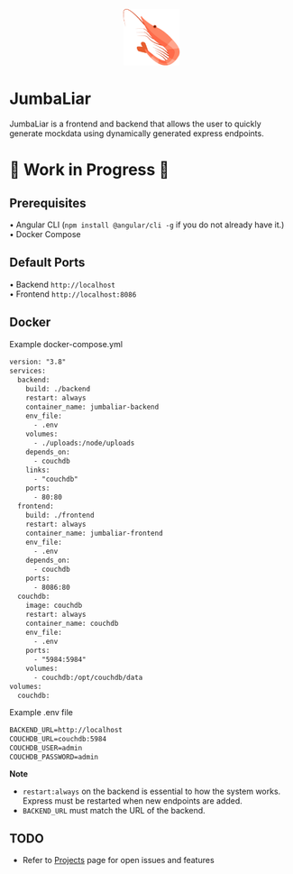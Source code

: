 <p align="center">
    <img src="./frontend/src/assets/logo.png" width="100" height="100">
</p>

<h1>JumbaLiar</h1>
JumbaLiar is a frontend and backend that allows the user to quickly generate mockdata using dynamically generated express endpoints.

<h1>🚧 Work in Progress 🚧</h1>

## Prerequisites
• Angular CLI (`npm install @angular/cli -g` if you do not already have it.)<br>
• Docker Compose

## Default Ports

• Backend `http://localhost`<br>
• Frontend `http://localhost:8086`

## Docker

Example docker-compose.yml

    version: "3.8"
    services:
      backend:
        build: ./backend
        restart: always
        container_name: jumbaliar-backend
        env_file:
          - .env
        volumes:
          - ./uploads:/node/uploads
        depends_on:
          - couchdb
        links:
          - "couchdb"
        ports:
          - 80:80
      frontend:
        build: ./frontend
        restart: always
        container_name: jumbaliar-frontend
        env_file:
          - .env
        depends_on:
          - couchdb
        ports:
          - 8086:80
      couchdb:
        image: couchdb
        restart: always
        container_name: couchdb
        env_file:
          - .env
        ports:
          - "5984:5984"
        volumes:
          - couchdb:/opt/couchdb/data
    volumes:
      couchdb:

Example .env file

    BACKEND_URL=http://localhost
    COUCHDB_URL=couchdb:5984
    COUCHDB_USER=admin
    COUCHDB_PASSWORD=admin

**Note**
- `restart:always` on the backend is essential to how the system works. Express must be restarted when new endpoints are added.
- `BACKEND_URL` must match the URL of the backend.

## TODO
- Refer to [Projects](https://github.com/pavlovmedia/JumbaLiar/projects/1) page for open issues and features

